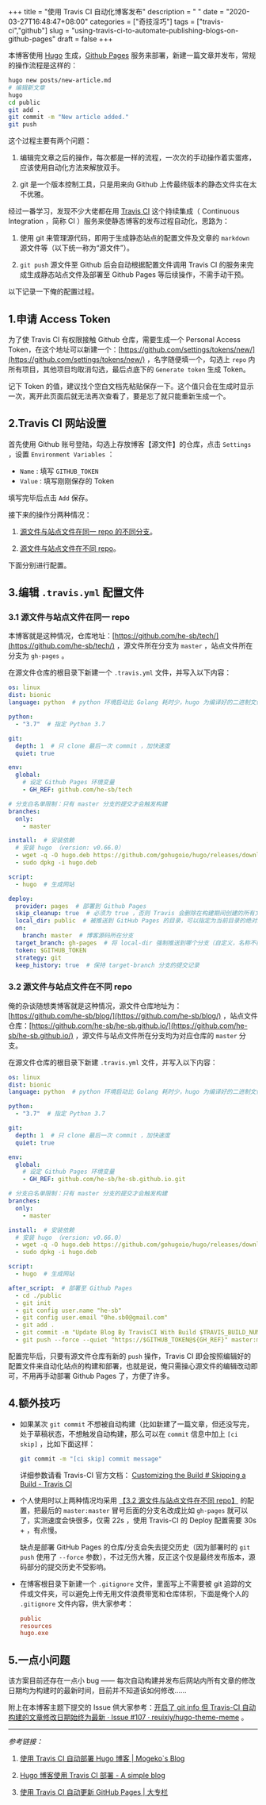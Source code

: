 +++
title = "使用 Travis CI 自动化博客发布"
description = " "
date = "2020-03-27T16:48:47+08:00"
categories = ["奇技淫巧"]
tags = ["travis-ci","github"]
slug = "using-travis-ci-to-automate-publishing-blogs-on-github-pages"
draft = false
+++

本博客使用 [Hugo](https//gohugo.io/) 生成，[Github Pages](https://pages.github.com/) 服务来部署，新建一篇文章并发布，常规的操作流程是这样的：

```bash
hugo new posts/new-article.md
# 编辑新文章
hugo
cd public
git add .
git commit -m "New article added."
git push
```

这个过程主要有两个问题：

1. 编辑完文章之后的操作，每次都是一样的流程，一次次的手动操作着实蛋疼，应该使用自动化方法来解放双手。

2. git 是一个版本控制工具，只是用来向 Github 上传最终版本的静态文件实在太不优雅。

经过一番学习，发现不少大佬都在用 [Travis CI](https//travis-ci.org/) 这个持续集成（ Continuous Integration ，简称 CI ）服务来使静态博客的发布过程自动化，思路为：

1. 使用 git 来管理源代码，即用于生成静态站点的配置文件及文章的 `markdown` 源文件等（以下统一称为“源文件”）。

2. `git push` 源文件至 Github 后会自动根据配置文件调用 Travis CI 的服务来完成生成静态站点文件及部署至 Github Pages 等后续操作，不需手动干预。

以下记录一下俺的配置过程。

## 1.申请 Access Token

为了使 Travis CI 有权限接触 Github 仓库，需要生成一个 Personal Access Token，在这个地址可以新建一个：[https://github.com/settings/tokens/new/](https://github.com/settings/tokens/new/) ，名字随便填一个，勾选上 `repo` 内所有项目，其他项目均取消勾选，最后点底下的 `Generate token` 生成 Token。

记下 Token 的值，建议找个空白文档先粘贴保存一下。这个值只会在生成时显示一次，离开此页面后就无法再次查看了，要是忘了就只能重新生成一个。

## 2.Travis CI 网站设置

首先使用 Github 账号登陆，勾选上存放博客【源文件】的仓库，点击 `Settings` ，设置 `Environment Variables` ：

* `Name` : 填写 `GITHUB_TOKEN`
* `Value` : 填写刚刚保存的 Token

填写完毕后点击 `Add` 保存。

接下来的操作分两种情况：

1. [源文件与站点文件在同一 repo 的不同分支](#31-源文件与站点文件在同一-repo)。

2. [源文件与站点文件在不同 repo](#32-源文件与站点文件在不同-repo)。

下面分别进行配置。

## 3.编辑 `.travis.yml` 配置文件

### 3.1 源文件与站点文件在同一 repo

本博客就是这种情况，仓库地址：[https://github.com/he-sb/tech/](https://github.com/he-sb/tech/) ，源文件所在分支为 `master` ，站点文件所在分支为 `gh-pages` 。

在源文件仓库的根目录下新建一个 `.travis.yml` 文件，并写入以下内容：
```yaml
os: linux
dist: bionic
language: python  # python 环境启动比 Golang 耗时少，hugo 为编译好的二进制文件，语言环境不影响 hugo 执行

python:
  - "3.7"  # 指定 Python 3.7

git:
  depth: 1  # 只 clone 最后一次 commit ，加快速度
  quiet: true

env:
  global:
    # 设定 Github Pages 环境变量
    - GH_REF: github.com/he-sb/tech

# 分支白名单限制：只有 master 分支的提交才会触发构建
branches:
  only:
    - master

install:  # 安装依赖
  # 安装 hugo （version: v0.66.0）
  - wget -q -O hugo.deb https://github.com/gohugoio/hugo/releases/download/v0.66.0/hugo_extended_0.66.0_Linux-64bit.deb
  - sudo dpkg -i hugo.deb

script:
  - hugo  # 生成网站

deploy:
  provider: pages  # 部署到 Github Pages
  skip_cleanup: true  # 必须为 true ，否则 Travis 会删除在构建期间创建的所有文件（即删除了要上传的文件）
  local_dir: public  # 被推送到 GitHub Pages 的目录，可以指定为当前目录的绝对路径或相对路径
  on:
    branch: master  # 博客源码所在分支
  target_branch: gh-pages  # 将 local-dir 强制推送到哪个分支（自定义，名称不能与源代码分支名相同），默认为 gh-pages
  token: $GITHUB_TOKEN
  strategy: git
  keep_history: true  # 保持 target-branch 分支的提交记录
```

### 3.2 源文件与站点文件在不同 repo

俺的杂谈随想类博客就是这种情况，源文件仓库地址为：[https://github.com/he-sb/blog/](https://github.com/he-sb/blog/) ，站点文件仓库：[https://github.com/he-sb/he-sb.github.io/](https://github.com/he-sb/he-sb.github.io/) ，源文件与站点文件所在分支均为对应仓库的 `master` 分支。

在源文件仓库的根目录下新建 `.travis.yml` 文件，并写入以下内容：

```yaml
os: linux
dist: bionic
language: python  # python 环境启动比 Golang 耗时少，hugo 为编译好的二进制文件，语言环境不影响 hugo 执行

python:
  - "3.7"  # 指定 Python 3.7

git:
  depth: 1  # 只 clone 最后一次 commit ，加快速度
  quiet: true

env:
  global:
    # 设定 Github Pages 环境变量
    - GH_REF: github.com/he-sb/he-sb.github.io.git

# 分支白名单限制：只有 master 分支的提交才会触发构建
branches:
  only:
    - master

install:  # 安装依赖
  # 安装 hugo （version: v0.66.0）
  - wget -q -O hugo.deb https://github.com/gohugoio/hugo/releases/download/v0.66.0/hugo_extended_0.66.0_Linux-64bit.deb
  - sudo dpkg -i hugo.deb

script:
  - hugo  # 生成网站

after_script:  # 部署至 Github Pages
  - cd ./public
  - git init
  - git config user.name "he-sb"
  - git config user.email "0he.sb0@gmail.com"
  - git add .
  - git commit -m "Update Blog By TravisCI With Build $TRAVIS_BUILD_NUMBER"
  - git push --force --quiet "https://$GITHUB_TOKEN@${GH_REF}" master:master
```

配置完毕后，只要有源文件仓库有新的 `push` 操作，Travis CI 即会按照编辑好的配置文件来自动化站点的构建和部署，也就是说，俺只需操心源文件的编辑改动即可，不用再手动部署 Github Pages 了，方便了许多。

## 4.额外技巧

* 如果某次 `git commit` 不想被自动构建（比如新建了一篇文章，但还没写完，处于草稿状态，不想触发自动构建，那么可以在 `commit` 信息中加上 `[ci skip]` ，比如下面这样：

    ```bash
    git commit -m "[ci skip] commit message"
    ```

    详细参数请看 Travis-CI 官方文档： [Customizing the Build # Skipping a Build - Travis CI](https://docs.travis-ci.com/user/customizing-the-build#skipping-a-build)

* 个人使用时以上两种情况均采用 [【3.2 源文件与站点文件在不同 repo】](#32-源文件与站点文件在不同-repo) 的配置，把最后的 `master:master` 冒号后面的分支名改成比如 `gh-pages` 就可以了，实测速度会快很多，仅需 22s ，使用 Travis-CI 的 Deploy 配置需要 30s + ，有点慢。
    
    缺点是部署 GitHub Pages 的仓库/分支会失去提交历史（因为部署时的 `git push` 使用了 `--force` 参数），不过无伤大雅，反正这个仅是最终发布版本，源码部分的提交历史不受影响。

* 在博客根目录下新建一个 `.gitignore` 文件，里面写上不需要被 git 追踪的文件或文件夹，可以避免上传无用文件浪费带宽和仓库体积，下面是俺个人的 `.gitignore` 文件内容，供大家参考：

    ```conf
    public
    resources
    hugo.exe
    ```

## 5.一点小问题

该方案目前还存在一点小 bug —— 每次自动构建并发布后网站内所有文章的修改日期均为构建时的最新时间，目前并不知道该如何修改……

附上在本博客主题下提交的 Issue 供大家参考：[开启了 git info 但 Travis-CI 自动构建的文章修改日期始终为最新 · Issue #107 · reuixiy/hugo-theme-meme](https://github.com/reuixiy/hugo-theme-meme/issues/107) 。

---

*参考链接：*

1. [使用 Travis CI 自动部署 Hugo 博客 | Mogeko`s Blog](https://mogeko.me/2018/028/)

2. [Hugo 博客使用 Travis CI 部署 - A simple blog](https://rileyng.github.io/post/hugo-travis/)

3. [使用 Travis CI 自动更新 GitHub Pages | 大专栏](https://www.dazhuanlan.com/2019/10/16/5da60e2b04440/#%E5%A6%82%E4%BD%95%E8%B7%B3%E8%BF%87%E8%87%AA%E5%8A%A8%E6%9E%84%E5%BB%BA)
